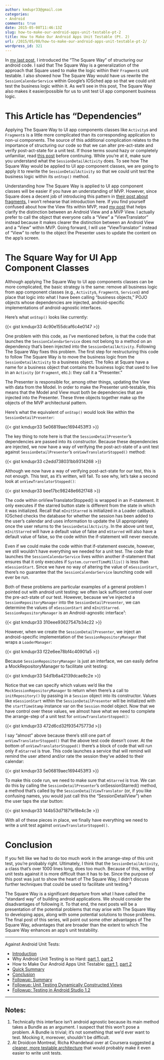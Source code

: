 ```yaml
---
author: kmdupr33@gmail.com
categories:
- Android
comments: true
date: 2015-05-08T11:46:13Z
slug: how-to-make-our-android-apps-unit-testable-pt-2
title: How to Make Our Android Apps Unit Testable (Pt. 2)
url: /2015/05/08/how-to-make-our-android-apps-unit-testable-pt-2/
wordpress_id: 321
---
```


In [my last post](http://philosophicalhacker.com/2015/05/01/how-to-make-our-android-apps-unit-testable-pt-1/), I introduced the “The Square Way” of structuring our android code. I said that The Square Way is a generalization of the approach that Square used to make the logic within their `Fragment`s unit testable. I also showed how The Square Way would have us rewrite the `SessionCalendarService` within Google’s IOSched app so that we could unit test the business logic within it. As we’ll see in this post, The Square Way also makes it easier/possible for us to unit test UI app component business logic.

<!--more-->


# This Article has “Dependencies”


Applying The Square Way to UI app components classes like `Activity`s and `Fragment`s is a little more complicated than its corresponding application to non-ui components. The source of this additional complication relates to the importance of structuring our code so that we can alter pre-act-state and verify post-act-state for a unit test. If those terms sound hazy or completely unfamiliar, read [this post](http://philosophicalhacker.com/2015/04/17/why-android-unit-testing-is-so-hard-pt-1/) before continuing. While you’re at it, make sure you understand what the `SessionDetailActivity` does. To see how The Square Way would be applied to UI app component classes, we are going to apply it to rewrite the `SessionDetailActivity` so that we could unit test the business logic within its `onStop()` method.

Understanding how The Square Way is applied to UI app component classes will be easier if you have an understanding of MVP. However, since Square does a decent job of introducing this pattern in [their post about fragments](https://corner.squareup.com/2014/10/advocating-against-android-fragments.html), I won’t rehearse that introduction here. If you find yourself confused about how the View fits within MVP, read [my post](http://philosophicalhacker.com/2015/04/05/dont-call-it-mvp/) that helps clarify the distinction between an Android View and a MVP View. I actually prefer to call the object that everyone calls a “View” a “ViewTranslator” instead because it makes clearer the distinction between an Android View and a “View” within MVP. Going forward, I will use “ViewTranslator” instead of “View” to refer to the object the Presenter uses to update the content on the app’s screen.


# The Square Way for UI App Component Classes


Although applying The Square Way to UI app components classes can be more complicated, the basic strategy is the same: remove all business logic from app component classes (e.g., `Activity`s, `Fragment`s, `Service`s) and place that logic into what I have been calling “business objects,” POJO objects whose dependencies are injected, android-specific implementations of android-agnostic interfaces.

Here’s what `onStop()` looks like currently:

{{< gist kmdupr33 4c90e155dcaf6c4e0147 >}}

One problem with this code, as I’ve mentioned before, is that the code that launches the `SessionCalendarService` does not belong to a method on an dependency that’s been injected into the `SessionDetailActivity`. Following The Square Way fixes this problem. The first step for restructuring this code to follow The Square Way is to move the business logic from the `SessionDetailActivity` to a business object. The folks at Square have a name for a business object that contains the business logic that used to live in an `Activity` (or `Fragment`, etc.): they call it a “Presenter.”

The Presenter is responsible for, among other things, updating the View with data from the Model. In order to make the Presenter unit-testable, this means that the Model and View must both be dependencies that are injected into the Presenter. These three objects together make up the objects of the MVP architectural pattern.

Here’s what the equivalent of `onStop()` would look like within the `SessionDetailPresenter`:

{{< gist kmdupr33 5e06819aec1694453ff3 >}}

The key thing to note here is that the `SessionDetailPresenter`’s dependencies are passed into its constructor. Because these dependencies are injected, we now have a way of verifying the post-act-state of a unit test against `SessionDetailPresenter`’s `onViewTranslatorStopped()` method:

{{< gist kmdupr33 c2edd738031bb9314268 >}}

Although we now have a way of verifying post-act-state for our test, this is not enough. This test, as it’s written, will fail. To see why, let’s take a second look at `onViewTranslatorStopped()`:

{{< gist kmdupr33 bee17bc98248e662f748 >}}

The code within onViewTranslatorStopped() is wrapped in an if-statement. It only executes if the starred button state is different from the state in which it was initialized. Recall that `mInitStarred` is initialized in a Loader callback. IOSched checks the database for whether the session has been added to the user’s calendar and uses information to update the UI appropriately once the user returns to the `SessionDetailActivity`. In the above unit test, `mInitStarred` will have a default value of false and `mStarred` will also have a default value of false, so the code within the if-statement will never execute.

Even if we could make the code within that if-statement execute, however, we still wouldn’t have everything we needed for a unit test. The code that launches the `SessionCalendarService` lives within another if-statement that ensures that it only executes if `System.currentTimeMillis()` is less than `mSessionStart`. Since we have no way of altering the value of `mSessionStart`, there’s no guarantee that the `SessionCalendarService` launching code will ever be run.

Both of these problems are particular examples of a general problem I pointed out with android unit testing: we often lack sufficient control over the pre-act-state of our test. However, because we’ve injected a `SessionRepositoryManager` into the `SessionDetailPresenter`, we can determine the values of `mSessionStart` and `mInitStarred`. `SessionRepositoryManager` is an Android-agnostic interface¹:

{{< gist kmdupr33 310eee93627547b34c22 >}}

However, when we create the `SessionDetailPresenter`, we inject an android-specific implementation of the `SessionRepositoryManager` that wraps a `LoaderManager`:

{{< gist kmdupr33 f22e6ee78bf4c40901a5 >}}

Because `SessionRepositoryManager` is just an interface, we can easily define a MockRepositoryManager to facilitate unit testing:

{{< gist kmdupr33 54d1b6a42139dcae8c2e >}}

Notice that we can specify which values we’d like the `MockSessionRepositoryManager` to return when there’s a call to `initRepository()` by passing in a `Session` object into its constructor. Values like `mSessionStart` within the `SessionDetailPresenter` will be initialized with the `startTimeStamp` instance var on the `Session` model object. Now that we have control over these values, we almost have what we need to complete the arrange-step of a unit test for `onViewTranslatorStopped()`:

{{< gist kmdupr33 472d6cd32f935475773d >}}

I say “almost” above because there’s still one part of `onViewTranslatorStopped()` that the above test code doesn’t cover. At the bottom of `onViewTranslatorStopped()` there’s a block of code that will run only if `mStarred` is true. This code launches a service that will remind will remind the user attend and/or rate the session they’ve added to their calendar:

{{< gist kmdupr33 5e06819aec1694453ff3 >}}

To make this code run, we need to make sure that `mStarred` is true. We can do this by calling the `SessionDetailPresenter`’s onSessionStarred() method, a method that’s called by the `SessionDetailViewTranslator` (or, if you like confusing names, you would just call this the “SessionDetailView”) when the user taps the star button:

{{< gist kmdupr33 144b53d71871e18e4c3e >}}

With all of these pieces in place, we finally have everything we need to write a unit test against `onViewTranslatorStopped()`.


# Conclusion


If you felt like we had to do too much work in the arrange-step of this unit test, you’re probably right. Ultimately, I think that the `SessionDetailActivity`, a class that’s over 1000 lines long, does too much. Because of this, writing unit tests against it is more difficult than it has to be. Since the purpose of this post was just to show the heart of The Square Way, I didn’t discuss further techniques that could be used to facilitate unit testing.²

The Square Way is a significant departure from what I have called the “standard way” of building android applications. We should consider the disadvantages of following it. To that end, the next posts will be a presentation of the potential problems that may arise with The Square Way to developing apps, along with some potential solutions to those problems. The final post of this series, will point out some other advantages of The Square Way, advantages that are broader than the extent to which The Square Way enhances an app’s unit testability.

---

Against Android Unit Tests:

 * [Introduction](http://www.philosophicalhacker.com/2015/04/10/against-android-unit-tests/)
 * Why Android Unit Testing is so Hard: [part 1](http://www.philosophicalhacker.com/2015/04/17/why-android-unit-testing-is-so-hard-pt-1/), [part 2](http://www.philosophicalhacker.com/2015/04/24/why-android-unit-testing-is-so-hard-pt-2/)
 * How to Make Our Android Apps Unit Testable: [part 1](http://www.philosophicalhacker.com/2015/05/01/how-to-make-our-android-apps-unit-testable-pt-1/), [part 2](http://www.philosophicalhacker.com/2015/05/08/how-to-make-our-android-apps-unit-testable-pt-2/)
 * [Quick Summary](http://www.philosophicalhacker.com/2015/05/09/android-unit-testing-guides/)
 * [Conclusion](http://www.philosophicalhacker.com/2015/05/22/what-ive-learned-from-trying-to-make-an-android-app-unit-testable/)
 * [Followup: Summary](http://www.philosophicalhacker.com/2015/05/31/towards-a-unit-testable-fork-of-googles-iosched-app/)
 * [Followup: Unit Testing Dynamically Constructed Views](http://www.philosophicalhacker.com/2015/06/06/unit-testing-dynamically-constructed-views/)
 * [Followup: Testing in Android Studio 1.2](http://www.philosophicalhacker.com/2015/05/29/making-the-most-of-android-studios-unit-testing-support/)

---


## Notes:


1. Technically this interface isn’t android agnostic because its main method takes a Bundle as an argument. I suspect that this won’t pose a problem. A Bundle is trivial; it’s not something that we’d ever want to test. Mocking it, moreover, shouldn't be difficult.
2. At Droidcon Montreal, Richa Khandelwal over at Coursera suggested [a cleaner, more testable architecture](https://speakerdeck.com/richk/clean-android-architecture) that would probably make it even easier to write unit tests.
